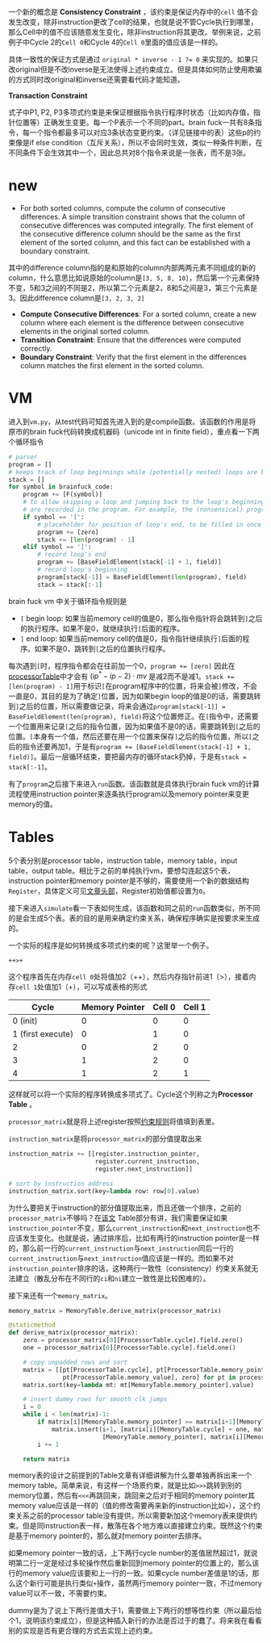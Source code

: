 

一个新的概念是 **Consistency Constraint** ，该约束是保证内存中的`cell` 值不会发生改变，除非instruction更改了cell的结果，也就是说不管Cycle执行到哪里，那么Cell中的值不应该随意发生变化，除非instruction将其更改。举例来说，之前例子中Cycle 2的`Cell 0`和Cycle 4的`Cell 0`里面的值应该是一样的。

具体一致性的保证方式是通过 `original * inverse - 1 ?= 0` 来实现的。如果只改original但是不改inverse是无法使得上述约束成立。但是具体如何防止使用欺骗的方式同时改original和inverse还需要看代码才能知道。

**Transaction Constraint**

式子中P1, P2, P3多项式约束是来保证根据指令执行程序时状态（比如内存值，指针位置等）正确发生变更。每一个P表示一个不同的part。brain fuck一共有8条指令，每一个指令都最多可以对应3条状态变更约束。（详见链接中的表）这些p的约束像是if else condition（互斥关系），所以不会同时生效，类似一种条件判断，在不同条件下会生效其中一个，因此总共对8个指令来说是一张表，而不是3张。



# new

- For both sorted columns, compute the column of consecutive differences. A simple transition constraint shows that the column of consecutive differences was computed integrally. The first element of the consecutive difference column should be the same as the first element of the sorted column, and this fact can be established with a boundary constraint.

其中的difference column指的是和原始的column内部两两元素不同组成的新的column，什么意思比如说原始的column是`[3, 5, 8, 10]`，然后第一个元素保持不变，5和3之间的不同是2，所以第二个元素是2，8和5之间是3，第三个元素是3。因此difference column是`[3, 2, 3, 2]`
- **Compute Consecutive Differences**: For a sorted column, create a new column where each element is the difference between consecutive elements in the original sorted column.
- **Transition Constraint**: Ensure that the differences were computed correctly.
- **Boundary Constraint**: Verify that the first element in the differences column matches the first element in the sorted column.

# VM

进入到`vm.py`，从test代码可知首先进入到的是compile函数。该函数的作用是将原市的brain fuck代码转换成机器码（unicode int in finite field），重点看一下两个循环指令

```python
# parser
program = []
# keeps track of loop beginnings while (potentially nested) loops are being compiled
stack = []
for symbol in brainfuck_code:
	program += [F(symbol)]
	# to allow skipping a loop and jumping back to the loop's beginning, the respective start and end positions
	# are recorded in the program. For example, the (nonsensical) program `+[>+<-]+` would be `+[9>+<-]3+`.
	if symbol == '[':
		# placeholder for position of loop's end, to be filled in once position is known
		program += [zero]
		stack += [len(program) - 1]
	elif symbol == ']':
		# record loop's end
		program += [BaseFieldElement(stack[-1] + 1, field)]
		# record loop's beginning
		program[stack[-1]] = BaseFieldElement(len(program), field)
		stack = stack[:-1]
```

brain fuck vm 中关于循环指令规则是
- `[` begin loop: 如果当前memory cell的值是0，那么指令指针将会跳转到`]`之后的执行程序。如果不是0，就继续执行`[`后面的程序。
- `]` end loop: 如果当前memory cell的值是0，指令指针继续执行`]`后面的程序。如果不是0，跳转到`[`之后的位置执行程序。

每次遇到`[`时，程序指令都会在往前加一个0，`program += [zero]` 因此在[processorTable](https://aszepieniec.github.io/stark-brainfuck/arithmetization)中才会有 $(ip^* - ip - 2) \cdot mv$ 是减2而不是减1。`stack += [len(program) - 1]`用于标识`[`在program程序中的位置，将来会被`]`修改，不会一直是0，其目的是为了确定`]`位置，因为如果begin loop的值是0的话，需要跳转到`]`之后的位置，所以需要做记录，将来会通过`program[stack[-1]] = BaseFieldElement(len(program), field)`将这个位置修正。在`[`指令中，还需要一个位置用来记录`[`之后的指令位置，因为如果值不是0的话，需要跳转到`[`之后的位置。`[`本身有一个值，然后还要在用一个位置来保存`]`之后的指令位置，所以`[`之后的指令还要再加1，于是有`program += [BaseFieldElement(stack[-1] + 1, field)]`。最后一层循环结束，要把最内存的循环stack扔掉，于是有`stack = stack[:-1]`。

有了`program`之后接下来进入`run`函数。该函数就是具体执行brain fuck vm的计算流程使用instruction pointer来逐条执行program以及memory pointer来变更memory的值。

# Tables

5个表分别是processor table，instruction table，memory table，input table，output table。相比于之前的单纯执行vm，要想勾连起这5个表，instruction pointer和memory pointer是不够的，需要使用一个新的数据结构`Register`，具体定义可见[文章头部](https://aszepieniec.github.io/stark-brainfuck/arithmetization)，Register初始值都设置为`0`。

接下来进入`simulate`看一下表如何生成，该函数和同之前的`run`函数类似，所不同的是会生成5个表。表的目的是用来确定约束关系，确保程序确实是按要求来生成的。

一个实际的程序是如何转换成多项式约束的呢？这里举一个例子。

```
++>+
```

这个程序首先在内存`cell 0`处将值加2（++），然后内存指针前进1（>），接着内存`cell 1`处值加1（+），可以写成表格的形式


| Cycle             | Memory Pointer | Cell 0 | Cell 1 |
| ----------------- | -------------- | ------ | ------ |
| 0 (init)          | 0              | 0      | 0      |
| 1 (first execute) | 0              | 1      | 0      |
| 2                 | 0              | 2      | 0      |
| 3                 | 1              | 2      | 0      |
| 4                 | 1              | 2      | 1      |

这样就可以将一个实际的程序转换成多项式了。Cycle这个列称之为**Processor Table** 。

`processor_matrix`就是将上述register按照[约束规则](https://neptune.cash/learn/brainfuck-tutorial/)将值填到表里。

`instruction_matrix`是将`processor_matrix`的部分值提取出来

```python
instruction_matrix += [[register.instruction_pointer,
						register.current_instruction,
						register.next_instruction]]

# sort by instruction address
instruction_matrix.sort(key=lambda row: row[0].value)
```

为什么要把关于instruction的部分值提取出来，而且还做一个排序，之前的`processor_matrix`不够吗？在[该文](https://aszepieniec.github.io/stark-brainfuck/engine) Table部分有讲，我们需要保证如果`instruction_pointer`不变，那么`current_instruction`和`next_instruction`也不应该发生变化。也就是说，通过排序后，比如有两行的instruction pointer是一样的，那么前一行的`current_instruction`与`next_instruction`同后一行的`current_instruction`与`next_instruction`值应该是一样的。而如果不对`instruction_pointer`排序的话，这种两行一致性（consistency）约束关系就无法建立（散乱分布在不同行的`ci`和`ni`建立一致性是比较困难的）。

接下来还有一个`memory_matrix`。

```python
memory_matrix = MemoryTable.derive_matrix(processor_matrix)

@staticmethod
def derive_matrix(processor_matrix):
	zero = processor_matrix[0][ProcessorTable.cycle].field.zero()
	one = processor_matrix[0][ProcessorTable.cycle].field.one()

	# copy unpadded rows and sort
	matrix = [[pt[ProcessorTable.cycle], pt[ProcessorTable.memory_pointer],
			   pt[ProcessorTable.memory_value], zero] for pt in processor_matrix if not pt[ProcessorTable.current_instruction].is_zero()]
	matrix.sort(key=lambda mt: mt[MemoryTable.memory_pointer].value)

	# insert dummy rows for smooth clk jumps
	i = 0
	while i < len(matrix)-1:
		if matrix[i][MemoryTable.memory_pointer] == matrix[i+1][MemoryTable.memory_pointer] and matrix[i+1][MemoryTable.cycle] != matrix[i][MemoryTable.cycle] + one:
			matrix.insert(i+1, [matrix[i][MemoryTable.cycle] + one, matrix[i]
						  [MemoryTable.memory_pointer], matrix[i][MemoryTable.memory_value], one])
		i += 1

	return matrix
```

memory表的设计之前提到的Table文章有详细讲解为什么要单独再拆出来一个memory table。简单来说，有这样一个场景约束，就是比如`>>>`跳转到别的memory位置，然后有`<<<`再跳回来，跳回来之后对于相同的memory pointer其memory value应该是一样的（值的修改需要再来新的instruction比如`+`），这个约束关系之前的processor table没有提供，所以需要新加这个memory表来提供约束。但是同instruction表一样，散落在各个地方难以直接建立约束。既然这个约束是基于memory pointer的，那么就对memory pointer去排序。

如果memory pointer一致的话，上下两行cycle number的差值居然超过1，就说明第二行一定是经过多轮操作然后重新回到memory pointer的位置上的，那么该行的memory value应该要和上一行的一致。如果cycle number差值是1的话，那么这个新行可能是执行类似`+`操作，虽然两行memory pointer一致，不过memory value可以不一致，不需要约束。

dummy是为了说上下两行差值大于1，需要做上下两行的想等性约束（所以最后给个1，说明该约束成立），但是这种插入新行的办法是否过于的蠢了。将来我在看看别的实现是否有更合理的方式去实现上述约束。